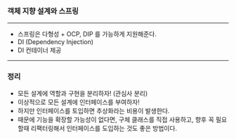 ### 객체 지향 설계와 스프링
---
- 스프링은 다형성 + OCP, DIP 를 가능하게 지원해준다.
- DI (Dependency Injection) 
- DI 컨테이너 제공
---
### 정리
- 모든 설계에 역할과 구현을 분리하자! (관심사 분리)
- 이상적으로 모든 설계에 인터페이스를 부여하자!
- 하지만 인터페이스를 토입하면 추상화라는 비용이 발생한다.
- 때문에 기능을 확장할 가능성이 없다면, 구체 클래스를 직접 사용하고, 향후 꼭 필요할때 리팩터링해서 인터페이스를 도입하는 것도 좋은 방법이다.
